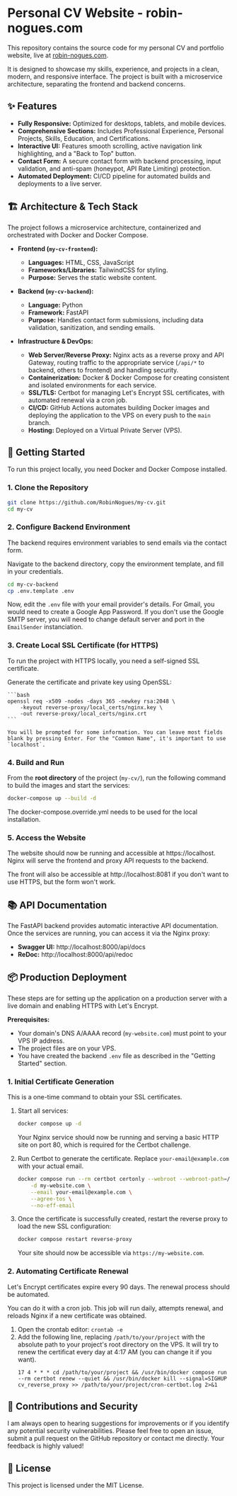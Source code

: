 # Personal CV Website - robin-nogues.com

This repository contains the source code for my personal CV and portfolio website, live at [robin-nogues.com](https://robin-nogues.com/).

It is designed to showcase my skills, experience, and projects in a clean, modern, and responsive interface. The project is built with a microservice architecture, separating the frontend and backend concerns.

## ✨ Features

-   **Fully Responsive:** Optimized for desktops, tablets, and mobile devices.
-   **Comprehensive Sections:** Includes Professional Experience, Personal Projects, Skills, Education, and Certifications.
-   **Interactive UI:** Features smooth scrolling, active navigation link highlighting, and a "Back to Top" button.
-   **Contact Form:** A secure contact form with backend processing, input validation, and anti-spam (honeypot, API Rate Limiting) protection.
-   **Automated Deployment:** CI/CD pipeline for automated builds and deployments to a live server.

## 🏗️ Architecture & Tech Stack

The project follows a microservice architecture, containerized and orchestrated with Docker and Docker Compose.

-   **Frontend (`my-cv-frontend`):**
    -   **Languages:** HTML, CSS, JavaScript
    -   **Frameworks/Libraries:** TailwindCSS for styling.
    -   **Purpose:** Serves the static website content.

-   **Backend (`my-cv-backend`):**
    -   **Language:** Python
    -   **Framework:** FastAPI
    -   **Purpose:** Handles contact form submissions, including data validation, sanitization, and sending emails.

-   **Infrastructure & DevOps:**
    -   **Web Server/Reverse Proxy:** Nginx acts as a reverse proxy and API Gateway, routing traffic to the appropriate service (`/api/*` to backend, others to frontend) and handling security.
    -   **Containerization:** Docker & Docker Compose for creating consistent and isolated environments for each service.
    -   **SSL/TLS:** Certbot for managing Let's Encrypt SSL certificates, with automated renewal via a cron job.
    -   **CI/CD:** GitHub Actions automates building Docker images and deploying the application to the VPS on every push to the `main` branch.
    -   **Hosting:** Deployed on a Virtual Private Server (VPS).

## 🚀 Getting Started

To run this project locally, you need Docker and Docker Compose installed.

### 1. Clone the Repository

```bash
git clone https://github.com/RobinNogues/my-cv.git
cd my-cv
```

### 2. Configure Backend Environment

The backend requires environment variables to send emails via the contact form.

Navigate to the backend directory, copy the environment template, and fill in your credentials.

```bash
cd my-cv-backend
cp .env.template .env
```

Now, edit the `.env` file with your email provider's details. For Gmail, you would need to create a Google App Password.
If you don't use the Google SMTP server, you will need to change default server and port in the `EmailSender` instanciation.

### 3. Create Local SSL Certificate (for HTTPS)

To run the project with HTTPS locally, you need a self-signed SSL certificate.

Generate the certificate and private key using OpenSSL:

    ```bash
    openssl req -x509 -nodes -days 365 -newkey rsa:2048 \
        -keyout reverse-proxy/local_certs/nginx.key \
        -out reverse-proxy/local_certs/nginx.crt
    ```

    You will be prompted for some information. You can leave most fields blank by pressing Enter. For the "Common Name", it's important to use `localhost`.

### 4. Build and Run

From the **root directory** of the project (`my-cv/`), run the following command to build the images and start the services:

```bash
docker-compose up --build -d
```

The docker-compose.override.yml needs to be used for the local installation.

### 5. Access the Website

The website should now be running and accessible at https://localhost. Nginx will serve the frontend and proxy API requests to the backend.

The front will also be accessible at http://localhost:8081 if you don't want to use HTTPS, but the form won't work.

## 📚 API Documentation

The FastAPI backend provides automatic interactive API documentation. Once the services are running, you can access it via the Nginx proxy:

-   **Swagger UI:** http://localhost:8000/api/docs
-   **ReDoc:** http://localhost:8000/api/redoc

## 📦 Production Deployment

These steps are for setting up the application on a production server with a live domain and enabling HTTPS with Let's Encrypt.

**Prerequisites:**
- Your domain's DNS A/AAAA record (`my-website.com`) must point to your VPS IP address.
- The project files are on your VPS.
- You have created the backend `.env` file as described in the "Getting Started" section.

### 1. Initial Certificate Generation

This is a one-time command to obtain your SSL certificates.

1.  Start all services:
    ```bash
    docker compose up -d
    ```
    Your Nginx service should now be running and serving a basic HTTP site on port 80, which is required for the Certbot challenge.

2.  Run Certbot to generate the certificate. Replace `your-email@example.com` with your actual email.
    ```bash
    docker compose run --rm certbot certonly --webroot --webroot-path=/var/www/certbot \
        -d my-website.com \
        --email your-email@example.com \
        --agree-tos \
        --no-eff-email
    ```

3.  Once the certificate is successfully created, restart the reverse proxy to load the new SSL configuration:
    ```bash
    docker compose restart reverse-proxy
    ```
    Your site should now be accessible via `https://my-website.com`.

### 2. Automating Certificate Renewal

Let's Encrypt certificates expire every 90 days. The renewal process should be automated.

You can do it with a cron job. This job will run daily, attempts renewal, and reloads Nginx if a new certificate was obtained.

1.  Open the crontab editor: `crontab -e`
2.  Add the following line, replacing `/path/to/your/project` with the absolute path to your project's root directory on the VPS. It will try to renew the certificat every day at 4:17 AM (you can change it if you want).
    ```
    17 4 * * * cd /path/to/your/project && /usr/bin/docker compose run --rm certbot renew --quiet && /usr/bin/docker kill --signal=SIGHUP cv_reverse_proxy >> /path/to/your/project/cron-certbot.log 2>&1
    ```

## 🤝 Contributions and Security

I am always open to hearing suggestions for improvements or if you identify any potential security vulnerabilities. Please feel free to open an issue, submit a pull request on the GitHub repository or contact me directly. Your feedback is highly valued!

## 📜 License

This project is licensed under the MIT License.
